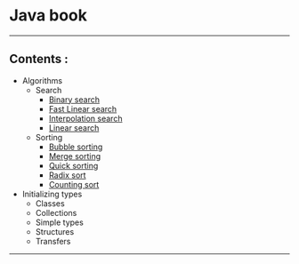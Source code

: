 # Java book
____
## Сontents :
* Algorithms
  * Search
    * [Binary search](https://github.com/aberdar/java-book/blob/main/src/aberdar/algorithm/search/BinarySearch.java)
    * [Fast Linear search](https://github.com/aberdar/java-book/blob/main/src/aberdar/algorithm/search/FastLinearSearch.java)
    * [Interpolation search](https://github.com/aberdar/java-book/blob/main/src/aberdar/algorithm/search/InterpolationSearch.java)
    * [Linear search](https://github.com/aberdar/java-book/blob/main/src/aberdar/algorithm/search/LinearSearch.java)
  * Sorting 
    * [Bubble sorting](https://github.com/aberdar/java-book/blob/main/src/aberdar/algorithm/sorting/BubbleSorting.java)
    * [Merge sorting](https://github.com/aberdar/java-book/blob/main/src/aberdar/algorithm/sorting/MergeSorting.java)
    * [Quick sorting](https://github.com/aberdar/java-book/blob/main/src/aberdar/algorithm/sorting/QuickSorting.java)
    * [Radix sort](https://github.com/aberdar/java-book/blob/main/src/aberdar/algorithm/sorting/RadixSort.java)
    * [Counting sort](https://github.com/aberdar/java-book/blob/main/src/aberdar/algorithm/sorting/SortingByCounting.java)
* Initializing types
  * Classes
  * Collections
  * Simple types
  * Structures
  * Transfers     

____
